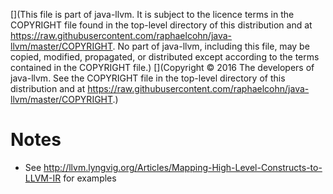 [](This file is part of java-llvm. It is subject to the licence terms in the COPYRIGHT file found in the top-level directory of this distribution and at https://raw.githubusercontent.com/raphaelcohn/java-llvm/master/COPYRIGHT. No part of java-llvm, including this file, may be copied, modified, propagated, or distributed except according to the terms contained in the COPYRIGHT file.)
[](Copyright © 2016 The developers of java-llvm. See the COPYRIGHT file in the top-level directory of this distribution and at https://raw.githubusercontent.com/raphaelcohn/java-llvm/master/COPYRIGHT.)

# Notes

* See <http://llvm.lyngvig.org/Articles/Mapping-High-Level-Constructs-to-LLVM-IR> for examples

